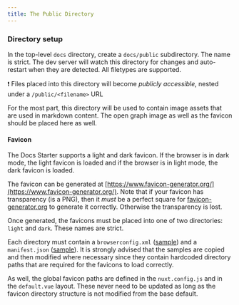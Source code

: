 ```yaml
---
title: The Public Directory
---
```


### Directory setup

In the top-level `docs` directory, create a `docs/public` subdirectory. The name is strict. The dev server will watch this directory for changes and auto-restart when they are detected. All filetypes are supported.

❗️ Files placed into this directory will become _publicly accessible_, nested under a `/public/<filename>` URL

For the most part, this directory will be used to contain image assets that are used in markdown content. The open graph image as well as the favicon should be placed here as well.

#### Favicon

The Docs Starter supports a light and dark favicon. If the browser is in dark mode, the light favicon is loaded and if the browser is in light mode, the dark favicon is loaded.

The favicon can be generated at [https://www.favicon-generator.org/](https://www.favicon-generator.org/). Note that if your favicon has transparency (is a PNG), then it _must_ be a perfect square for [favicon-generator.org](https://www.favicon-generator.org/) to generate it correctly. Otherwise the transparency is lost.

Once generated, the favicons must be placed into one of two directories: `light` and `dark`. These names are strict.

Each directory must contain a `browserconfig.xml` ([sample](https://github.com/undone-labs/docs-starter/blob/main/packages/src/docs-base/public/favicon/light/browserconfig.xml)) and a `manifest.json` ([sample](https://github.com/undone-labs/docs-starter/blob/main/packages/src/docs-base/public/favicon/light/manifest.json)). It is strongly advised that the samples are copied and then modified where necessary since they contain hardcoded directory paths that are required for the favicons to load correctly.

As well, the global favicon paths are defined in the `nuxt.config.js` and in the `default.vue` layout. These never need to be updated as long as the favicon directory structure is not modified from the base default.
